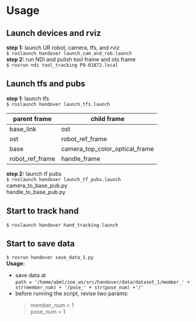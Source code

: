 # Usage  
## Launch devices and rviz  
__step 1:__ launch UR robot, camera, tfs, and rviz    
`$ roslaunch handover launch_cam_and_rob.launch`  
__step 2:__ run NDI and pulish tool frame and ots frame  
`$ rosrun ndi tool_tracking P9-01872.local`  
## Launch tfs and pubs  
__step 1__: launch tfs   
`$ roslaunch handover launch_tfs.launch`  

| parent frame | child frame |  
| ---          | ---         |
| base_link    | ost         |
| ost          | robot\_ref\_frame |
| base         | camera\_top\_color\_optical\_frame |
| robot\_ref\_frame | handle_frame |
 
__step 2:__ launch tf pubs  
`$ roslaunch handover launch_tf_pubs.launch`  
camera\_to\_base\_pub.py   
handle\_to\_base\_pub.py  

## Start to track hand   
`$ roslaunch handover hand_tracking.launch`  

## Start to save data  
`$ rosrun handover save_data_1.py`  
__Usage:__  
* save data at  
`path = '/home/abml/zoe_ws/src/handover/data/dataset_1/member_' + str(member_num) + '/pose_' + str(pose_num) +'/'`  
* before running the script, revise two params:  
  > member_num = 1  
  > pose_num = 1  





